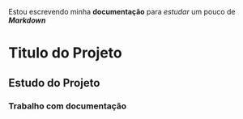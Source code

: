 Estou escrevendo minha **documentação** para *estudar* um
pouco de ***Markdown*** 

# Titulo do Projeto
## Estudo do Projeto
### Trabalho com **documentação**